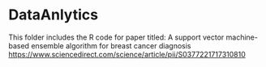 # DataAnlytics
This folder includes the R code for paper titled: A support vector machine-based ensemble algorithm for breast cancer diagnosis https://www.sciencedirect.com/science/article/pii/S0377221717310810
